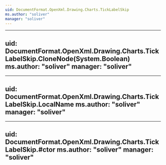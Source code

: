 ```yaml
---
uid: DocumentFormat.OpenXml.Drawing.Charts.TickLabelSkip
ms.author: "soliver"
manager: "soliver"
---
```


---
uid: DocumentFormat.OpenXml.Drawing.Charts.TickLabelSkip.CloneNode(System.Boolean)
ms.author: "soliver"
manager: "soliver"
---

---
uid: DocumentFormat.OpenXml.Drawing.Charts.TickLabelSkip.LocalName
ms.author: "soliver"
manager: "soliver"
---

---
uid: DocumentFormat.OpenXml.Drawing.Charts.TickLabelSkip.#ctor
ms.author: "soliver"
manager: "soliver"
---
